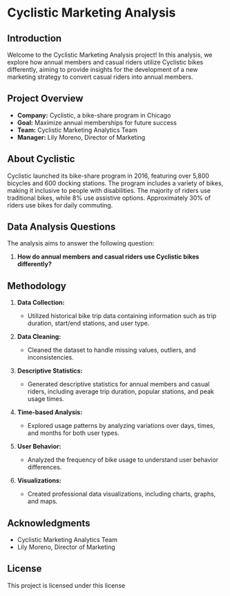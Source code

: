 
# Cyclistic Marketing Analysis

## Introduction

Welcome to the Cyclistic Marketing Analysis project! In this analysis, we explore how annual members and casual riders utilize Cyclistic bikes differently, aiming to provide insights for the development of a new marketing strategy to convert casual riders into annual members.

## Project Overview

- **Company:** Cyclistic, a bike-share program in Chicago
- **Goal:** Maximize annual memberships for future success
- **Team:** Cyclistic Marketing Analytics Team
- **Manager:** Lily Moreno, Director of Marketing

## About Cyclistic

Cyclistic launched its bike-share program in 2016, featuring over 5,800 bicycles and 600 docking stations. The program includes a variety of bikes, making it inclusive to people with disabilities. The majority of riders use traditional bikes, while 8% use assistive options. Approximately 30% of riders use bikes for daily commuting.

## Data Analysis Questions

The analysis aims to answer the following question:

1. **How do annual members and casual riders use Cyclistic bikes differently?**

## Methodology

1. **Data Collection:**
   - Utilized historical bike trip data containing information such as trip duration, start/end stations, and user type.

2. **Data Cleaning:**
   - Cleaned the dataset to handle missing values, outliers, and inconsistencies.

3. **Descriptive Statistics:**
   - Generated descriptive statistics for annual members and casual riders, including average trip duration, popular stations, and peak usage times.

4. **Time-based Analysis:**
   - Explored usage patterns by analyzing variations over days, times, and months for both user types.


5. **User Behavior:**
   - Analyzed the frequency of bike usage to understand user behavior differences.

6. **Visualizations:**
   - Created professional data visualizations, including charts, graphs, and maps.

## Acknowledgments

- Cyclistic Marketing Analytics Team
- Lily Moreno, Director of Marketing

## License

This project is licensed under this license



